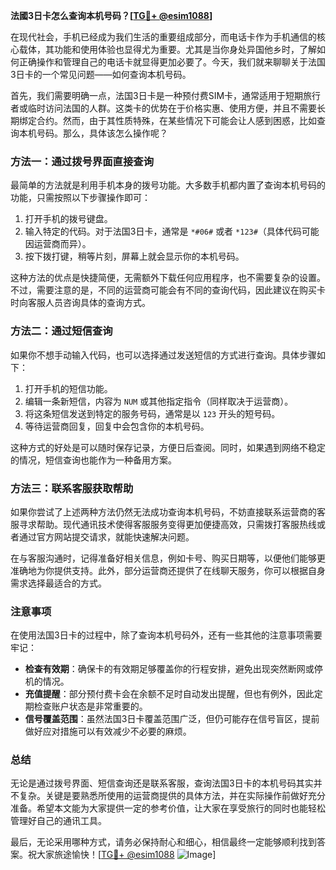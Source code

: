 **法國3日卡怎么查询本机号码？[[TG💪+ @esim1088](https://t.me/s/esim1088)]**

在现代社会，手机已经成为我们生活的重要组成部分，而电话卡作为手机通信的核心载体，其功能和使用体验也显得尤为重要。尤其是当你身处异国他乡时，了解如何正确操作和管理自己的电话卡就显得更加必要了。今天，我们就来聊聊关于法国3日卡的一个常见问题——如何查询本机号码。

首先，我们需要明确一点，法国3日卡是一种预付费SIM卡，通常适用于短期旅行者或临时访问法国的人群。这类卡的优势在于价格实惠、使用方便，并且不需要长期绑定合约。然而，由于其性质特殊，在某些情况下可能会让人感到困惑，比如查询本机号码。那么，具体该怎么操作呢？

### 方法一：通过拨号界面直接查询

最简单的方法就是利用手机本身的拨号功能。大多数手机都内置了查询本机号码的功能，只需按照以下步骤操作即可：

1. 打开手机的拨号键盘。
2. 输入特定的代码。对于法国3日卡，通常是 `*#06#` 或者 `*123#`（具体代码可能因运营商而异）。
3. 按下拨打键，稍等片刻，屏幕上就会显示你的本机号码。

这种方法的优点是快捷简便，无需额外下载任何应用程序，也不需要复杂的设置。不过，需要注意的是，不同的运营商可能会有不同的查询代码，因此建议在购买卡时向客服人员咨询具体的查询方式。

### 方法二：通过短信查询

如果你不想手动输入代码，也可以选择通过发送短信的方式进行查询。具体步骤如下：

1. 打开手机的短信功能。
2. 编辑一条新短信，内容为 `NUM` 或其他指定指令（同样取决于运营商）。
3. 将这条短信发送到特定的服务号码，通常是以 `123` 开头的短号码。
4. 等待运营商回复，回复中会包含你的本机号码。

这种方式的好处是可以随时保存记录，方便日后查阅。同时，如果遇到网络不稳定的情况，短信查询也能作为一种备用方案。

### 方法三：联系客服获取帮助

如果你尝试了上述两种方法仍然无法成功查询本机号码，不妨直接联系运营商的客服寻求帮助。现代通讯技术使得客服服务变得更加便捷高效，只需拨打客服热线或者通过官方网站提交请求，就能快速解决问题。

在与客服沟通时，记得准备好相关信息，例如卡号、购买日期等，以便他们能够更准确地为你提供支持。此外，部分运营商还提供了在线聊天服务，你可以根据自身需求选择最适合的方式。

### 注意事项

在使用法国3日卡的过程中，除了查询本机号码外，还有一些其他的注意事项需要牢记：

- **检查有效期**：确保卡的有效期足够覆盖你的行程安排，避免出现突然断网或停机的情况。
- **充值提醒**：部分预付费卡会在余额不足时自动发出提醒，但也有例外，因此定期检查账户状态是非常重要的。
- **信号覆盖范围**：虽然法国3日卡覆盖范围广泛，但仍可能存在信号盲区，提前做好应对措施可以有效减少不必要的麻烦。

### 总结

无论是通过拨号界面、短信查询还是联系客服，查询法国3日卡的本机号码其实并不复杂。关键是要熟悉所使用的运营商提供的具体方法，并在实际操作前做好充分准备。希望本文能为大家提供一定的参考价值，让大家在享受旅行的同时也能轻松管理好自己的通讯工具。

最后，无论采用哪种方式，请务必保持耐心和细心，相信最终一定能够顺利找到答案。祝大家旅途愉快！[[TG💪+ @esim1088](https://t.me/s/esim1088) ![Image](https://i.postimg.cc/4NQfJmqS/Snipaste-2025-05-13-00-14-12.png)]